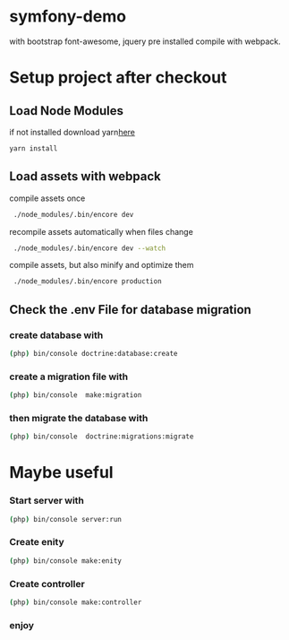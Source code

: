 # symfony-demo
with bootstrap font-awesome, jquery pre installed
compile with webpack.

# Setup project after checkout
## Load Node Modules
if not installed download yarn[here](https://yarnpkg.com/lang/en/docs/install/#windows-stable)
```bash
yarn install
```
## Load assets with webpack
compile assets once
```bash
 ./node_modules/.bin/encore dev
```
recompile assets automatically when files change
```bash
 ./node_modules/.bin/encore dev --watch
```
compile assets, but also minify and optimize them
```bash
 ./node_modules/.bin/encore production
```

## Check the .env File for database migration
### create database with
```bash
(php) bin/console doctrine:database:create
```
### create a migration file with
```bash
(php) bin/console  make:migration
```
### then migrate the database with
```bash
(php) bin/console  doctrine:migrations:migrate
```

# Maybe useful


### Start server with
```bash
(php) bin/console server:run
```
### Create enity
```bash
(php) bin/console make:enity
```
### Create controller
```bash
(php) bin/console make:controller
```

### enjoy